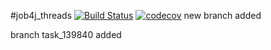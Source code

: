 #job4j_threads
[![Build Status](https://travis-ci.com/ListerioAxxe/job4j_threads.svg?branch=master)](https://travis-ci.com/ListerioAxxe/job4j_threads)
[![codecov](https://codecov.io/gh/ListerioAxxe/job4j_threads/branch/master/graph/badge.svg?token=5LOTAJ5S8N)](https://codecov.io/gh/ListerioAxxe/job4j_threads)
new branch added

branch task_139840 added